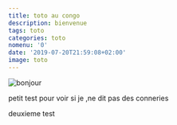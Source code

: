 ```yaml
---
title: toto au congo
description: bienvenue
tags: toto
categories: toto
nomenu: '0'
date: '2019-07-20T21:59:08+02:00'
image: toto
---
```

![bonjour](/defimg/capture-d’écran-2019-04-07-à-14.07.18.png)

petit test pour voir si je ,ne dit pas des conneries

deuxieme test
